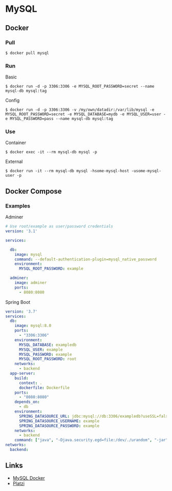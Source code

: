 # MySQL

## Docker

### Pull

```shell
$ docker pull mysql
```

### Run

Basic

```shell
$ docker run -d -p 3306:3306 -e MYSQL_ROOT_PASSWORD=secret --name mysql-db mysql:tag
```

Config

```shell
$ docker run -d -p 3306:3306 -v /my/own/datadir:/var/lib/mysql -e MYSQL_ROOT_PASSWORD=secret -e MYSQL_DATABASE=mydb -e MYSQL_USER=user -e MYSQL_PASSWORD=pass --name mysql-db mysql:tag
```

### Use

Container

```shell
$ docker exec -it --rm mysql-db mysql -p
```

External

```shell
$ docker run -it --rm mysql-db mysql -hsome-mysql-host -usome-mysql-user -p
```

## Docker Compose

### Examples

Adminer

```yaml
# Use root/example as user/password credentials
version: '3.1'

services:

  db:
    image: mysql
    command: --default-authentication-plugin=mysql_native_password
    environment:
      MYSQL_ROOT_PASSWORD: example

  adminer:
    image: adminer
    ports:
      - 8080:8080 
```

Spring Boot

```yaml
version: '3.7'
services:
  db:
    image: mysql:8.0
    ports:
      - "3306:3306"
    environment:
      MYSQL_DATABASE: exampledb
      MYSQL_USER: example
      MYSQL_PASSWORD: example
      MYSQL_ROOT_PASSWORD: root
    networks:
      - backend
  app-server:
    build:
      context: . 
      dockerfile: Dockerfile
    ports:
      - "8080:8080"
    depends_on:
      - db
    environment:
      SPRING_DATASOURCE_URL: jdbc:mysql://db:3306/exampledb?useSSL=false&allowPublicKeyRetrieval=true
      SPRING_DATASOURCE_USERNAME: example
      SPRING_DATASOURCE_PASSWORD: example
    networks:
      - backend
    command: ["java", "-Djava.security.egd=file:/dev/./urandom", "-jar", "/SpringBoot.jar"]
networks:
  backend:
```


## Links

* [MySQL Docker](https://hub.docker.com/_/mysql)
* [Platzi](https://platzi.com/tutoriales/1432-docker/3268-como-crear-un-contenedor-con-docker-mysql-y-persistir-la-informacion/)
